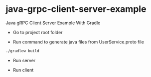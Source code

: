 # java-grpc-client-server-example
Java gRPC Client Server Example With Gradle

* Go to project root folder

* Run command to generate java files from UserService.proto file
```bash
./gradlew build
```

* Run server

* Run client






